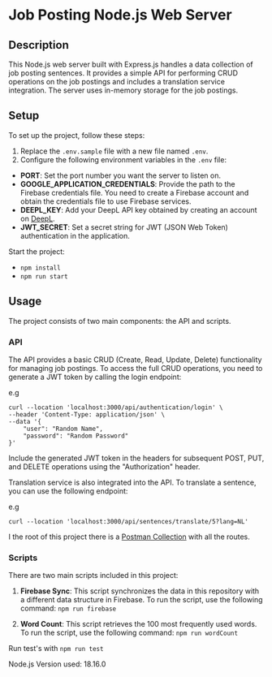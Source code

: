 # Job Posting Node.js Web Server

## Description

This Node.js web server built with Express.js handles a data collection of job
posting sentences. It provides a simple API for performing CRUD operations on
the job postings and includes a translation service integration. The server uses
in-memory storage for the job postings.

## Setup

To set up the project, follow these steps:

1. Replace the `.env.sample` file with a new file named `.env`.
2. Configure the following environment variables in the `.env` file:

- **PORT**: Set the port number you want the server to listen on.
- **GOOGLE_APPLICATION_CREDENTIALS**: Provide the path to the Firebase
  credentials file. You need to create a Firebase account and obtain the
  credentials file to use Firebase services.
- **DEEPL_KEY**: Add your DeepL API key obtained by creating an account on
  [DeepL](https://www.deepl.com/).
- **JWT_SECRET**: Set a secret string for JWT (JSON Web Token) authentication in
  the application.

Start the project:
  - `npm install`
  - `npm run start`
  
## Usage

The project consists of two main components: the API and scripts.

### API

The API provides a basic CRUD (Create, Read, Update, Delete) functionality for
managing job postings. To access the full CRUD operations, you need to generate
a JWT token by calling the login endpoint:

e.g

```shell
curl --location 'localhost:3000/api/authentication/login' \
--header 'Content-Type: application/json' \
--data '{
    "user": "Random Name",
    "password": "Random Password"
}'
```

Include the generated JWT token in the headers for subsequent POST, PUT, and
DELETE operations using the "Authorization" header.

Translation service is also integrated into the API. To translate a sentence,
you can use the following endpoint:

e.g

```shell
curl --location 'localhost:3000/api/sentences/translate/5?lang=NL'
```

I the root of this project there is a
[Postman Collection](JobCollections.postman_collection.json) with all the
routes.

### Scripts

There are two main scripts included in this project:

1. **Firebase Sync**: This script synchronizes the data in this repository with
   a different data structure in Firebase. To run the script, use the following
   command: `npm run firebase`

2. **Word Count**: This script retrieves the 100 most frequently used words. To
   run the script, use the following command: `npm run wordCount`

Run test's with `npm run test`

Node.js Version used: 18.16.0
